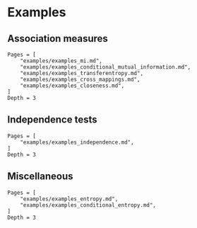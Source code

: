 # Examples

## Association measures

```@contents
Pages = [
    "examples/examples_mi.md",
    "examples/examples_conditional_mutual_information.md",
    "examples/examples_transferentropy.md",
    "examples/examples_cross_mappings.md",
    "examples/examples_closeness.md",
]
Depth = 3
```

## Independence tests

```@contents
Pages = [
    "examples/examples_independence.md",
]
Depth = 3
```

## Miscellaneous

```@contents
Pages = [
    "examples/examples_entropy.md",
    "examples/examples_conditional_entropy.md",
]
Depth = 3
```
